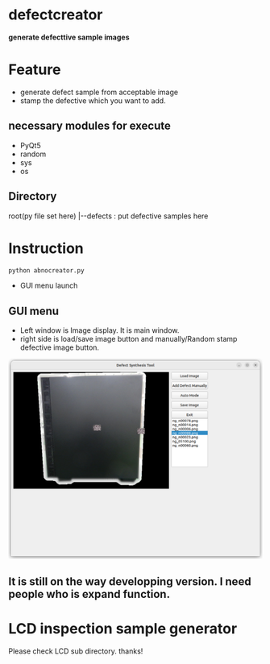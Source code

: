 # defectcreator
**generate defecttive  sample images**

# Feature
- generate defect sample from acceptable image
- stamp the defective which you want to add.

## necessary modules for execute
- PyQt5
- random
- sys
- os

## Directory
root(py file set here)
|--defects : put defective samples here


# Instruction

```
python abnocreator.py

```
- GUI menu launch

## GUI menu  
- Left window is Image display. It is main window.
- right side is load/save image button and manually/Random stamp defective image button.

![Display image](screenimage.png)

## It is still on the way developping version. I need people who is expand function.


# LCD inspection sample generator
Please check LCD sub directory. thanks!
